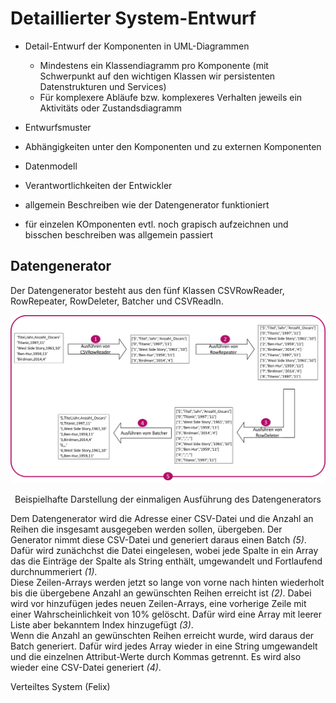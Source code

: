 # Detaillierter System-Entwurf

- Detail-Entwurf der Komponenten in UML-Diagrammen
    - Mindestens ein Klassendiagramm pro Komponente (mit Schwerpunkt auf den wichtigen Klassen wir persistenten Datenstrukturen und Services)
    - Für komplexere Abläufe bzw. komplexeres Verhalten jeweils ein Aktivitäts oder Zustandsdiagramm
- Entwurfsmuster
- Abhängigkeiten unter den Komponenten und zu externen Komponenten
- Datenmodell
- Verantwortlichkeiten der Entwickler


- allgemein Beschreiben wie der Datengenerator funktioniert
- für einzelen KOmponenten evtl. noch grapisch aufzeichnen und bisschen beschreiben was allgemein passiert

## Datengenerator
Der Datengenerator besteht aus den fünf Klassen CSVRowReader, RowRepeater, RowDeleter, Batcher und CSVReadIn. <br>

<p align="center">
  <img src="/imgs/Komponentenentwurf_Datagen_6.png" width="1000">
  <p align="center">
  Beispielhafte Darstellung der einmaligen Ausführung des Datengenerators
  </p>
</p>

Dem Datengenerator wird die Adresse einer CSV-Datei und die Anzahl an Reihen die insgesamt ausgegeben werden sollen, übergeben. Der Generator nimmt diese CSV-Datei und generiert daraus einen Batch *(5)*. <br>
Dafür wird zunächchst die Datei eingelesen, wobei jede Spalte in ein Array das die Einträge der Spalte als String enthält, umgewandelt und Fortlaufend durchnummeriert *(1)*. <br>
Diese Zeilen-Arrays werden jetzt so lange von vorne nach hinten wiederholt bis die übergebene Anzahl an gewünschten Reihen erreicht ist *(2)*. Dabei wird vor hinzufügen jedes neuen Zeilen-Arrays, eine vorherige Zeile mit einer Wahrscheinlichkeit von 10% gelöscht. Dafür wird eine Array mit leerer Liste aber bekanntem Index hinzugefügt *(3)*. <br>
Wenn die Anzahl an gewünschten Reihen erreicht wurde, wird daraus der Batch generiert. Dafür wird jedes Array wieder in eine String umgewandelt und die einzelnen Attribut-Werte durch Kommas getrennt. Es wird also wieder eine CSV-Datei generiert *(4)*.
 

Verteiltes System (Felix)
